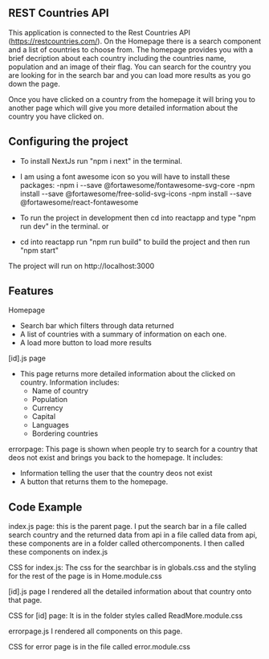
## REST Countries API

This application is connected to the Rest Countries API (https://restcountries.com/). On the Homepage there is a search component and a list of countries to choose from. The homepage provides you with a brief decription about each country including the countries name, population and an image of their flag. You can search for the country you are looking for in the search bar and you can load more results as you go down the page.

Once you have clicked on a country from the homepage it will bring you to another page which will give you more detailed information about the country you have clicked on.

## Configuring the project

- To install NextJs run "npm i next" in the terminal.
- I am using a font awesome icon so you will have to install these packages:
    -npm i --save @fortawesome/fontawesome-svg-core
    -npm install --save @fortawesome/free-solid-svg-icons
    -npm install --save @fortawesome/react-fontawesome

- To run the project in development then cd into reactapp and type "npm run dev" in the terminal.
or
- cd into reactapp run "npm run build" to build the project and then run "npm start"

The project will run on http://localhost:3000

## Features
Homepage
- Search bar which filters through data returned
- A list of countries with a summary of information on each one.
- A load more button to load more results

[id].js page
- This page returns more detailed information about the clicked on country. Information includes:
   - Name of country
   - Population
   - Currency
   - Capital
   - Languages
   - Bordering countries

errorpage: This page is shown when people try to search for a country that deos not exist and brings you back to the homepage. It includes:
- Information telling the user that the country deos not exist
- A button that returns them to the homepage.

## Code Example
index.js page: this is the parent page. I put the search bar in a file called search country and the returned data from api in a file called data from api, these components are in a folder called othercomponents. I then called these components on index.js

CSS for index.js: The css for the searchbar is in globals.css and the styling for the rest of the page is in Home.module.css

[id].js page
I rendered all the detailed information about that country onto that page.

CSS for [id] page: It is in the folder styles called ReadMore.module.css

errorpage.js
I rendered all components on this page.

CSS for error page is in the file called error.module.css






